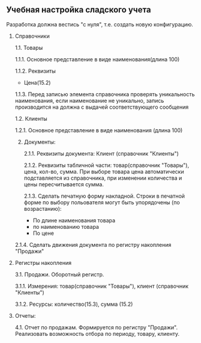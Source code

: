 ## Учебная настройка сладского учета  

Разработка должна вестись "с нуля", т.е. создать новую конфигурацию.  

1. Справочники

   1.1. Товары

      1.1.1. Основное представление в виде наименования(длина 100)

      1.1.2. Реквизиты
      - Цена(15.2)

      1.1.3. Перед записью элемента справочника проверять уникальность наименования, если наименование не уникально, запись производится на должна с выдачей соответствующего сообщения

   1.2. Клиенты

      1.2.1. Основное представление в виде наименования (длина 100)

   2. Документы:

      2.1.1. Реквизиты документа: Клиент (справочник "Клиенты")

      2.1.2. Реквизиты табличной части: товар(справочник "Товары"), цена, кол-во, сумма. При выборе товара цена автоматически подставляется из справочника, при изменении количества и цены пересчитывается сумма.

      2.1.3. Сделать печатную форму накладной. Строки в печатной форме по выбору польователя могут быть упорядочены (по возрастанию):
         - По длине наименования товара
         - по наименованию товара
         - По цене

     2.1.4. Сделать движения документа по регистру накопления "Продажи"

3. Регистры накопления

   3.1. Продажи. Оборотный регистр.

      3.1.1. Измерения: товар(справочник "Товары"), клиент (справочник "Клиенты")

      3.1.2. Ресурсы: количество(15.3), сумма (15.2)

4. Отчеты:

   4.1. Отчет по продажам. Формируется по регистру "Продажи". Реализовать возможность отбора по периоду, товару, клиенту.
